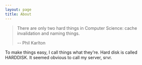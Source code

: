 ```yaml
---
layout: page
title: About
---
```


> There are only two hard things in Computer Science: cache invalidation and naming things.
>
>  -- Phil Karlton

To make things easy, I call things what they're. Hard disk is called HARDDISK. It seemed obvious to call my server, srvr.
